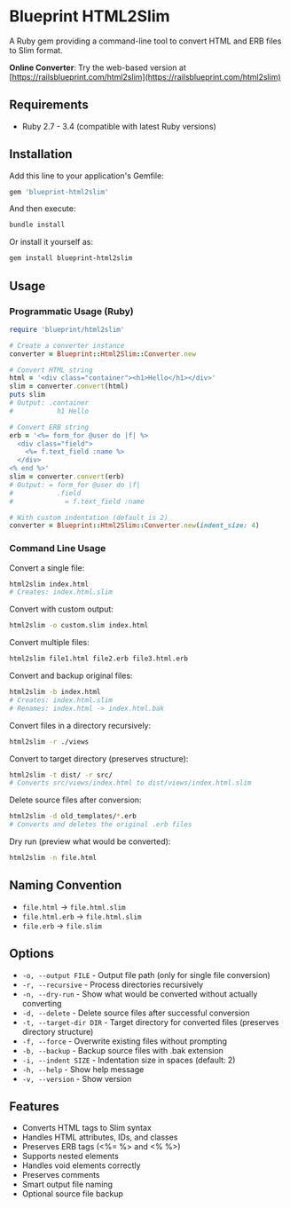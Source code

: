 # Blueprint HTML2Slim

A Ruby gem providing a command-line tool to convert HTML and ERB files to Slim format.

**Online Converter**: Try the web-based version at [https://railsblueprint.com/html2slim](https://railsblueprint.com/html2slim)

## Requirements

- Ruby 2.7 - 3.4 (compatible with latest Ruby versions)

## Installation

Add this line to your application's Gemfile:

```ruby
gem 'blueprint-html2slim'
```

And then execute:

```bash
bundle install
```

Or install it yourself as:

```bash
gem install blueprint-html2slim
```

## Usage

### Programmatic Usage (Ruby)

```ruby
require 'blueprint/html2slim'

# Create a converter instance
converter = Blueprint::Html2Slim::Converter.new

# Convert HTML string
html = '<div class="container"><h1>Hello</h1></div>'
slim = converter.convert(html)
puts slim
# Output: .container
#           h1 Hello

# Convert ERB string
erb = '<%= form_for @user do |f| %>
  <div class="field">
    <%= f.text_field :name %>
  </div>
<% end %>'
slim = converter.convert(erb)
# Output: = form_for @user do |f|
#           .field
#             = f.text_field :name

# With custom indentation (default is 2)
converter = Blueprint::Html2Slim::Converter.new(indent_size: 4)
```

### Command Line Usage

Convert a single file:
```bash
html2slim index.html
# Creates: index.html.slim
```

Convert with custom output:
```bash
html2slim -o custom.slim index.html
```

Convert multiple files:
```bash
html2slim file1.html file2.erb file3.html.erb
```

Convert and backup original files:
```bash
html2slim -b index.html
# Creates: index.html.slim
# Renames: index.html -> index.html.bak
```

Convert files in a directory recursively:
```bash
html2slim -r ./views
```

Convert to target directory (preserves structure):
```bash
html2slim -t dist/ -r src/
# Converts src/views/index.html to dist/views/index.html.slim
```

Delete source files after conversion:
```bash
html2slim -d old_templates/*.erb
# Converts and deletes the original .erb files
```

Dry run (preview what would be converted):
```bash
html2slim -n file.html
```

## Naming Convention

- `file.html` → `file.html.slim`
- `file.html.erb` → `file.html.slim`
- `file.erb` → `file.slim`

## Options

- `-o, --output FILE` - Output file path (only for single file conversion)
- `-r, --recursive` - Process directories recursively
- `-n, --dry-run` - Show what would be converted without actually converting
- `-d, --delete` - Delete source files after successful conversion
- `-t, --target-dir DIR` - Target directory for converted files (preserves directory structure)
- `-f, --force` - Overwrite existing files without prompting
- `-b, --backup` - Backup source files with .bak extension
- `-i, --indent SIZE` - Indentation size in spaces (default: 2)
- `-h, --help` - Show help message
- `-v, --version` - Show version

## Features

- Converts HTML tags to Slim syntax
- Handles HTML attributes, IDs, and classes
- Preserves ERB tags (<%= %> and <% %>)
- Supports nested elements
- Handles void elements correctly
- Preserves comments
- Smart output file naming
- Optional source file backup